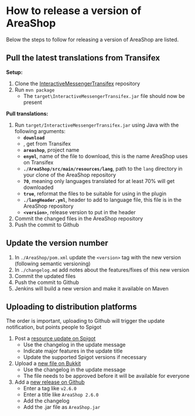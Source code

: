 # How to release a version of AreaShop
Below the steps to follow for releasing a version of AreaShop are listed.

## Pull the latest translations from Transifex
**Setup:**
1. Clone the [InteractiveMessengerTransifex](https://github.com/NLthijs48/InteractiveMessengerTransifex) repository
2. Run `mvn package`
	- The `target\InteractiveMessengerTransifex.jar` file should now be present

**Pull translations:**
1. Run `target/InteractiveMessengerTransifex.jar` using Java with the following arguments:
	- **`download`**
	- **<transifex api key>**, get from Transifex
	- **`areashop`**, project name
	- **`enyml`**, name of the file to download, this is the name AreaShop uses on Transifex
	- **`./AreaShop/src/main/resources/lang`**, path to the `lang` directory in your clone of the AreaShop repository
	- **`70`**, meaning only languages translated for at least 70% will get downloaded
	- **`true`**, reformat the files to be suitable for using in the plugin
	- **`./langHeader.yml`**, header to add to language file, this file is in the AreaShop repository
	- **`<version>`**, release version to put in the header
2. Commit the changed files in the AreaShop repository
3. Push the commit to Github

## Update the version number
1. In `./AreaShop/pom.xml` update the `<version>` tag with the new version (following semantic versioning)
2. In `./changelog.md` add notes about the features/fixes of this new version
3. Commit the updated files
4. Push the commit to Github
5. Jenkins will build a new version and make it available on Maven

## Uploading to distribution platforms
The order is important, uploading to Github will trigger the update notification, but points people to Spigot
1. Post a [resource update on Spigot](https://www.spigotmc.org/resources/areashop.2991/add-version)
	- Use the changelog in the update message
	- Indicate major features in the update title
	- Update the supported Spigot versions if necessary
2. Upload a [new file on Bukkit](https://dev.bukkit.org/projects/regionbuyandrent/files/upload)
	- Use the changelog in the update message
	- The file needs to be approved before it will be available for everyone
3. Add a [new release on Github](https://github.com/NLthijs48/AreaShop/releases/new)
	- Enter a tag like `v2.6.0`
	- Enter a title like `AreaShop 2.6.0`
	- Add the changelog
	- Add the .jar file as `AreaShop.jar`

